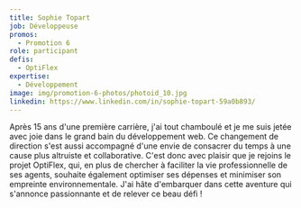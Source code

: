 ```yaml
---
title: Sophie Topart
job: Développeuse
promos:
  - Promotion 6
role: participant
defis:
  - OptiFlex
expertise:
  - Développement
image: img/promotion-6-photos/photoid_10.jpg
linkedin: https://www.linkedin.com/in/sophie-topart-59a0b893/
---
```


Après 15 ans d'une première carrière, j'ai tout chamboulé et je me suis jetée avec joie dans le grand bain du développement web. Ce changement de direction s'est aussi accompagné d'une envie de consacrer du temps à une cause plus altruiste et collaborative. C'est donc avec plaisir que je rejoins le projet OptiFlex, qui, en plus de chercher à faciliter la vie professionnelle de ses agents, souhaite également optimiser ses dépenses et minimiser son empreinte environnementale. J'ai hâte d'embarquer dans cette aventure qui s'annonce passionnante et de relever ce beau défi !
